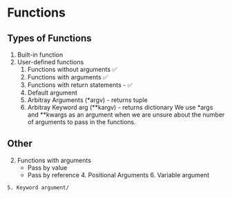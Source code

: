 # Functions

## Types of Functions

1. Built-in function
2. User-defined functions
    1. Functions without arguments ✅
    2. Functions with arguments ✅
    3. Functions with return statements - ✅ 
    4. Default argument
    5. Arbitray Arguments (*argv) - returns tuple
    6. Arbitray Keyword arg (**kargv) - returns dictionary
        We use *args and **kwargs as an argument when we are unsure about the number of arguments to pass in the functions.


## Other
  2. Functions with arguments
      * Pass by value
      * Pass by reference
    4. Positional Arguments
    6. Variable argument 

    5. Keyword argument/